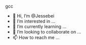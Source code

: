 
gcc
- 👋 Hi, I’m @Jessebei
- 👀 I’m interested in ...
- 🌱 I’m currently learning ...
- 💞️ I’m looking to collaborate on ...
- 📫 How to reach me ...

<!---
Jessebei/Jessebei is a ✨ special ✨ repository because its `README.md` (this file) appears on your GitHub profile.
You can click the Preview link to take a look at your changes.
--->

